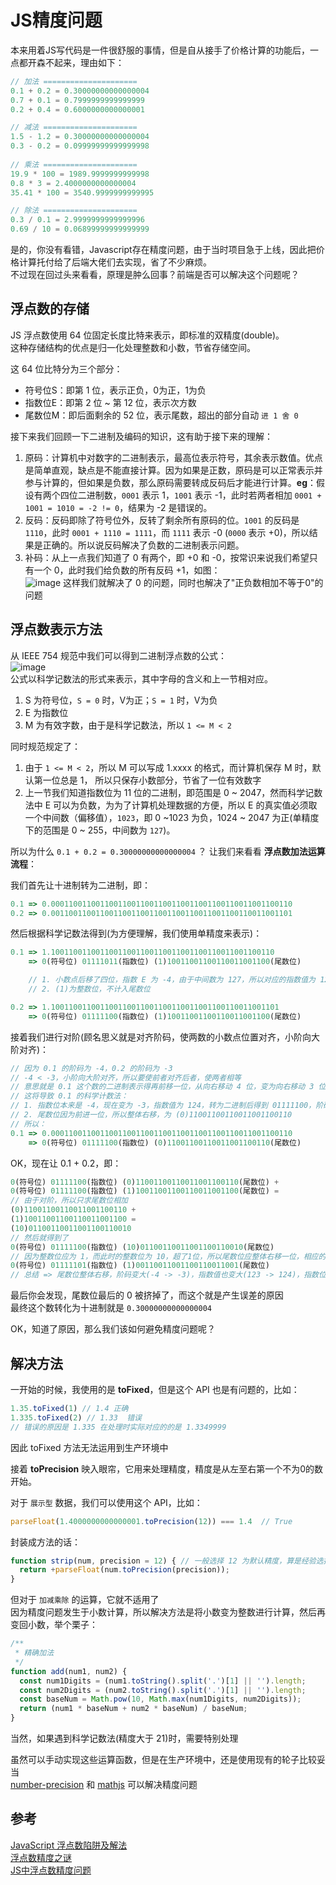 # JS精度问题

本来用着JS写代码是一件很舒服的事情，但是自从接手了价格计算的功能后，一点都开森不起来，理由如下：

```javascript
// 加法 =====================
0.1 + 0.2 = 0.30000000000000004
0.7 + 0.1 = 0.7999999999999999
0.2 + 0.4 = 0.6000000000000001

// 减法 =====================
1.5 - 1.2 = 0.30000000000000004
0.3 - 0.2 = 0.09999999999999998
 
// 乘法 =====================
19.9 * 100 = 1989.9999999999998
0.8 * 3 = 2.4000000000000004
35.41 * 100 = 3540.9999999999995

// 除法 =====================
0.3 / 0.1 = 2.9999999999999996
0.69 / 10 = 0.06899999999999999
```

是的，你没有看错，Javascript存在精度问题，由于当时项目急于上线，因此把价格计算托付给了后端大佬们去实现，省了不少麻烦。  
不过现在回过头来看看，原理是肿么回事？前端是否可以解决这个问题呢？

## 浮点数的存储

JS 浮点数使用 64 位固定长度比特来表示，即标准的双精度(double)。  
这种存储结构的优点是归一化处理整数和小数，节省存储空间。  

这 64 位比特分为三个部分：

* 符号位S：即第 1 位，表示正负，0为正，1为负
* 指数位E：即第 2 位 ~ 第 12 位，表示次方数
* 尾数位M：即后面剩余的 52 位，表示尾数，超出的部分自动 `进 1 舍 0`

接下来我们回顾一下二进制及编码的知识，这有助于接下来的理解：

1. 原码：计算机中对数字的二进制表示，最高位表示符号，其余表示数值。优点是简单直观，缺点是不能直接计算。因为如果是正数，原码是可以正常表示并参与计算的，但如果是负数，那么原码需要转成反码后才能进行计算。**eg**：假设有两个四位二进制数，`0001` 表示 1，`1001` 表示 -1，此时若两者相加 `0001 + 1001 = 1010 = -2 != 0`，结果为 -2 是错误的。
2. 反码：反码即除了符号位外，反转了剩余所有原码的位。`1001` 的反码是 `1110`，此时 `0001 + 1110 = 1111`，而 `1111` 表示 -0 (`0000` 表示 +0)，所以结果是正确的。所以说反码解决了负数的二进制表示问题。
3. 补码：从上一点我们知道了 0 有两个，即 +0 和 -0，按常识来说我们希望只有一个 0，此时我们给负数的所有反码 +1，如图：  
    ![image](https://qcloudtest-1256171877.cos.ap-guangzhou.myqcloud.com/blog/images/原码反码补码.png)
    这样我们就解决了 0 的问题，同时也解决了"正负数相加不等于0"的问题

## 浮点数表示方法

从 IEEE 754 规范中我们可以得到二进制浮点数的公式：  
![image](https://qcloudtest-1256171877.cos.ap-guangzhou.myqcloud.com/blog/images/浮点数公式.jpg)  
公式以科学记数法的形式来表示，其中字母的含义和上一节相对应。  

1. S 为符号位，`S = 0` 时，V为正；`S = 1` 时，V为负
2. E 为指数位
3. M 为有效字数，由于是科学记数法，所以 `1 <= M < 2`

同时规范规定了：  

1. 由于 `1 <= M < 2`，所以 M 可以写成 1.xxxx 的格式，而计算机保存 M 时，默认第一位总是 1， 所以只保存小数部分，节省了一位有效数字
2. 上一节我们知道指数位为 11 位的二进制，即范围是 0 ~ 2047，然而科学记数法中 E 可以为负数，为为了计算机处理数据的方便，所以 E 的真实值必须取一个中间数（偏移值），`1023`，即 0 ~1023 为负，1024 ~ 2047 为正(单精度下的范围是 0 ~ 255，中间数为 `127`)。

所以为什么 `0.1 + 0.2 = 0.30000000000000004` ？
让我们来看看 **浮点数加法运算流程**：  

我们首先让十进制转为二进制，即：  

```js
0.1 => 0.000110011001100110011001100110011001100110011001100110
0.2 => 0.001100110011001100110011001100110011001100110011001101
```

然后根据科学记数法得到(为方便理解，我们使用单精度来表示)：  

```js
0.1 => 1.10011001100110011001100110011001100110011001100110
    => 0(符号位) 01111011(指数位) (1)10011001100110011001100(尾数位)

    // 1. 小数点后移了四位，指数 E 为 -4，由于中间数为 127，所以对应的指数值为 127 - 4 = 123，转为二进制为 1111011，加上符号位 0，得到 01111011
    // 2. (1)为整数位，不计入尾数位

0.2 => 1.100110011001100110011001100110011001100110011001101
    => 0(符号位) 01111100(指数位) (1)10011001100110011001100(尾数位)
```

接着我们进行对阶(顾名思义就是对齐阶码，使两数的小数点位置对齐，小阶向大阶对齐)：  

```js
// 因为 0.1 的阶码为 -4，0.2 的阶码为 -3
// -4 < -3，小阶向大阶对齐，所以要使前者对齐后者，使两者相等
// 意思就是 0.1 这个数的二进制表示得再前移一位，从向右移动 4 位，变为向右移动 3 位
// 这将导致 0.1 的科学计数法：
// 1. 指数位本来是 -4，现在变为 -3，指数值为 124，转为二进制后得到 01111100，阶码对齐了
// 2. 尾数位因为前进一位，所以整体右移，为 (0)11001100110011001100110
// 所以：
0.1 => 0.000110011001100110011001100110011001100110011001100110
    => 0(符号位) 01111100(指数位) (0)11001100110011001100110(尾数位)
```

OK，现在让 0.1 + 0.2，即：  

```js
0(符号位) 01111100(指数位) (0)11001100110011001100110(尾数位) +
0(符号位) 01111100(指数位) (1)10011001100110011001100(尾数位) = 
// 由于对阶，所以只求尾数位相加
(0)11001100110011001100110 + 
(1)10011001100110011001100 =
(10)01100110011001100110010
// 然后就得到了
0(符号位) 01111100(指数位) (10)01100110011001100110010(尾数位)
// 因为整数位应为 1，而此时的整数位为 10，超了1位，所以尾数位应整体右移一位，相应的指数位也会变化，格式化后最终得到
0(符号位) 01111101(指数位) (1)00110011001100110011001(尾数位)
// 总结 => 尾数位整体右移，阶码变大(-4 -> -3)，指数值也变大(123 -> 124)，指数位变大(01111100 -> 01111101)
```

最后你会发现，尾数位最后的 0 被挤掉了，而这个就是产生误差的原因  
最终这个数转化为十进制就是 `0.30000000000000004`  

OK，知道了原因，那么我们该如何避免精度问题呢？  

## 解决方法

一开始的时候，我使用的是 **toFixed**，但是这个 API 也是有问题的，比如：

```js
1.35.toFixed(1) // 1.4 正确
1.335.toFixed(2) // 1.33  错误
// 错误的原因是 1.335 在处理时实际对应的的是 1.3349999
```

因此 toFixed 方法无法运用到生产环境中  

接着 **toPrecision** 映入眼帘，它用来处理精度，精度是从左至右第一个不为0的数开始。  

对于 `展示型` 数据，我们可以使用这个 API，比如：

```js
parseFloat(1.4000000000000001.toPrecision(12)) === 1.4  // True
```

封装成方法的话：

```js
function strip(num, precision = 12) { // 一般选择 12 为默认精度，算是经验选择
  return +parseFloat(num.toPrecision(precision));
}
```

但对于 `加减乘除` 的运算，它就不适用了  
因为精度问题发生于小数计算，所以解决方法是将小数变为整数进行计算，然后再变回小数，举个栗子：  

```js
/**
 * 精确加法
 */
function add(num1, num2) {
  const num1Digits = (num1.toString().split('.')[1] || '').length;
  const num2Digits = (num2.toString().split('.')[1] || '').length;
  const baseNum = Math.pow(10, Math.max(num1Digits, num2Digits));
  return (num1 * baseNum + num2 * baseNum) / baseNum;
}
```

当然，如果遇到科学记数法(精度大于 21)时，需要特别处理  

虽然可以手动实现这些运算函数，但是在生产环境中，还是使用现有的轮子比较妥当  
[number-precision](https://github.com/nefe/number-precision) 和 [mathjs](https://github.com/josdejong/mathjs) 可以解决精度问题

## 参考

[JavaScript 浮点数陷阱及解法](https://github.com/camsong/blog/issues/9)  
[浮点数精度之谜](https://juejin.im/post/594a31d0a0bb9f006b0b2624)  
[JS中浮点数精度问题](https://juejin.im/post/5aa1395c6fb9a028df223516)  
